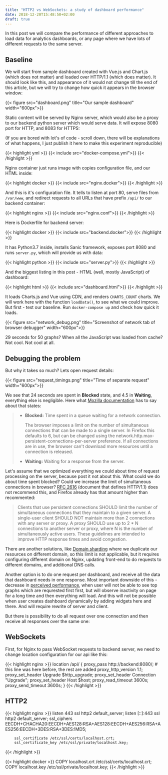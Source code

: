 ```yaml
---
title: "HTTP2 vs WebSockets: a study of dashboard performance"
date: 2018-12-20T15:48:50+02:00
draft: true
---
```


In this post we will compare the performance of different approaches to load data for analytics dashboards, or any page where we have lots of different requests to the same server.

<!--more-->

## Baseline

We will start from sample dashboard created with Vue.js and Chart.js (which does not matter) and loaded over HTTP/1.1 (which does matter). It should look like this, and appearance of it would not change till the end of this article, but we will try to change how quick it appears in the browser window:

{{< figure src="dashboard.png" title="Our sample dashboard" width="600px">}}

Static content will be served by Nginx server, which would also be a proxy to our backend python server which would serve data. It will expose 8080 port for HTTP, and 8083 for HTTPS:

(If you are bored with lot's of code - scroll down, there will be explanations of what happens, I just publish it here to make this experiment reproducible)

{{< highlight yml >}}
{{< include src="docker-compose.yml">}}
{{< /highlight >}}

Nginx container just runs image with copies configuration file, and our HTML inside:

{{< highlight docker >}}
{{< include src="nginx.docker">}}
{{< /highlight >}}

And this is it's configuration file. It tells to listen at port 80, serve files from `/var/www`, and redirect requests to all URLs that have prefix `/api/` to our backend container:

{{< highlight nginx >}}
{{< include src="nginx.conf">}}
{{< /highlight >}}

Here is Dockerfile for backend server:

{{< highlight docker >}}
{{< include src="backend.docker">}}
{{< /highlight >}}

It has Python3.7 inside, installs Sanic framework, exposes port 8080 and runs `server.py`, which will provide us with data:

{{< highlight python >}}
{{< include src="server.py">}}
{{< /highlight >}}

And the biggest listing in this post - HTML (well, mostly JavaScript) of dashboard:

{{< highlight html >}}
{{< include src="dashboard.html">}}
{{< /highlight >}}

It loads Charts.js and Vue using CDN, and renders `CHARTS_COUNT` charts. We will work here with the function `loadData()`, to see what we could improve. But first - test our baseline. Run `docker-compose up` and check how quick it loads.

{{< figure src="network_debug.png" title="Screenshot of network tab of browser debugger" width="600px">}}

29 seconds for 50 graphs? When all the JavaScript was loaded from cache? Not cool. Not cool at all.

## Debugging the problem

But why it takes so much? Lets open request details:

{{< figure src="request_timings.png" title="Time of separate request" width="600px">}}

We see that 24 seconds are spent in **Blocked** state, and 4.5 in **Waiting**, everything else is negligible. Here what [Mozilla documentation](https://developer.mozilla.org/en-US/docs/Tools/Network_Monitor/request_details#Timings) has to say about that states:

> * **Blocked:** Time spent in a queue waiting for a network connection.
> 
>     The browser imposes a limit on the number of simultaneous connections that can be made to a single server. In Firefox this defaults to 6, but can be changed using the network.http.max-persistent-connections-per-server preference. If all connections are in use, the browser can't download more resources until a connection is released.
> 
> * **Waiting:** Waiting for a response from the server.

Let's assume that we optimized everything we could about time of request processing on the server, because post it not about this. What could we do about time spent blocked? Could we increase the limit of simultaneous connections in browser? [RFC 2616](https://tools.ietf.org/html/rfc2616#section-8.1.4) (document that defines HTTP/1.1) does not recommend this, and Firefox already has that amount higher than recommented:

>   Clients that use persistent connections SHOULD limit the number of
>   simultaneous connections that they maintain to a given server. A
>   single-user client SHOULD NOT maintain more than 2 connections with
>   any server or proxy. A proxy SHOULD use up to 2 * N connections to
>   another server or proxy, where N is the number of simultaneously
>   active users. These guidelines are intended to improve HTTP response
>   times and avoid congestion.


There are another solutions, like [Domain sharding](https://medium.com/@jperasmus11/domain-sharding-on-the-modern-web-dc97df4f6a90) where we duplicate our resources on different domain, so this limit is not applicable, but it requires configuring different domain on Nginx, updating front-end to do requests to different domains, and additional DNS calls. 

Another option is to do one request per dashboard, and receive all the data that dashboard needs in one response. Most important downside of this - decrease in [perceived performance](https://en.wikipedia.org/wiki/Perceived_performance), when user will not be able to see top graphs which are requrested first first, but will observe inactivity on page for a long time and then everything will load. And this will not be possible when user creates dashboard dynamically by adding widgets here and there. And will require rewrite of server and client.

But there is possibility to do all request over one connection and then receive all responses over the same one:


## WebSockets

First, for Nginx to pass WebSocket requests to backend server, we need to change location configuration for our api like this:

{{< highlight nginx >}}
        location /api/ {
            proxy_pass      http://backend:8080/; # this line was here before, the rest are added
            proxy_http_version 1.1;
            proxy_set_header Upgrade $http_upgrade;
            proxy_set_header Connection "Upgrade";
            proxy_set_header Host $host;
            proxy_read_timeout 3600s;
            proxy_send_timeout 3600s;
        }
{{< /highlight >}}


## HTTP2



{{< highlight nginx >}}
        listen 443 ssl http2 default_server;
        listen [::]:443 ssl http2 default_server;
        ssl_ciphers EECDH+CHACHA20:EECDH+AES128:RSA+AES128:EECDH+AES256:RSA+AES256:EECDH+3DES:RSA+3DES:!MD5;

        ssl_certificate /etc/ssl/certs/localhost.crt;
        ssl_certificate_key /etc/ssl/private/localhost.key;
{{< /highlight >}}

{{< highlight docker >}}
COPY localhost.crt /etc/ssl/certs/localhost.crt;
COPY localhost.key /etc/ssl/private/localhost.key;
{{< /highlight >}}
